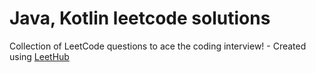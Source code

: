 # Java, Kotlin leetcode solutions
Collection of LeetCode questions to ace the coding interview! - Created using [LeetHub](https://github.com/QasimWani/LeetHub)
